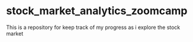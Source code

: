 # stock_market_analytics_zoomcamp
This is a repository for keep track of my progress as i explore the stock market
